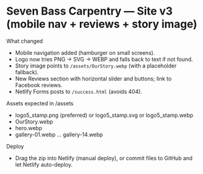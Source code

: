 # Seven Bass Carpentry — Site v3 (mobile nav + reviews + story image)

What changed
- Mobile navigation added (hamburger on small screens).
- Logo now tries PNG → SVG → WEBP and falls back to text if not found.
- Story image points to `/assets/OurStory.webp` (with a placeholder fallback).
- New Reviews section with horizontal slider and buttons; link to Facebook reviews.
- Netlify Forms posts to `/success.html` (avoids 404).

Assets expected in /assets
- logo5_stamp.png (preferred) or logo5_stamp.svg or logo5_stamp.webp
- OurStory.webp
- hero.webp
- gallery-01.webp ... gallery-14.webp

Deploy
- Drag the zip into Netlify (manual deploy), or commit files to GitHub and let Netlify auto-deploy.

